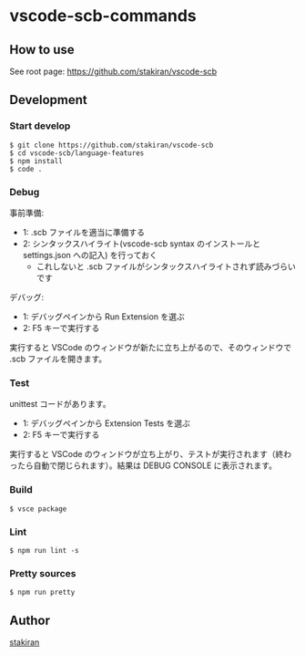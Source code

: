 # vscode-scb-commands

## How to use
See root page: https://github.com/stakiran/vscode-scb

## Development

### Start develop

```
$ git clone https://github.com/stakiran/vscode-scb
$ cd vscode-scb/language-features
$ npm install
$ code .
```

### Debug
事前準備:

- 1: .scb ファイルを適当に準備する
- 2: シンタックスハイライト(vscode-scb syntax のインストールと settings.json への記入) を行っておく
    - これしないと .scb ファイルがシンタックスハイライトされず読みづらいです

デバッグ:

- 1: デバッグペインから Run Extension を選ぶ
- 2: F5 キーで実行する

実行すると VSCode のウィンドウが新たに立ち上がるので、そのウィンドウで .scb ファイルを開きます。

### Test
unittest コードがあります。

- 1: デバッグペインから Extension Tests を選ぶ
- 2: F5 キーで実行する

実行すると VSCode のウィンドウが立ち上がり、テストが実行されます（終わったら自動で閉じられます）。結果は DEBUG CONSOLE に表示されます。

### Build

```
$ vsce package
```

### Lint

```
$ npm run lint -s
```

### Pretty sources

```
$ npm run pretty 
```

## Author
[stakiran](https://github.com/stakiran)
